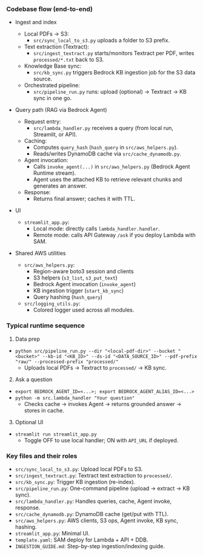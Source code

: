 ### Codebase flow (end-to-end)

- Ingest and index
  - Local PDFs → S3:
    - `src/sync_local_to_s3.py` uploads a folder to S3 prefix.
  - Text extraction (Textract):
    - `src/ingest_textract.py` starts/monitors Textract per PDF, writes `processed/*.txt` back to S3.
  - Knowledge Base sync:
    - `src/kb_sync.py` triggers Bedrock KB ingestion job for the S3 data source.
  - Orchestrated pipeline:
    - `src/pipeline_run.py` runs: upload (optional) → Textract → KB sync in one go.

- Query path (RAG via Bedrock Agent)
  - Request entry:
    - `src/lambda_handler.py` receives a query (from local run, Streamlit, or API).
  - Caching:
    - Computes `query_hash` (`hash_query` in `src/aws_helpers.py`).
    - Reads/writes DynamoDB cache via `src/cache_dynamodb.py`.
  - Agent invocation:
    - Calls `invoke_agent(...)` in `src/aws_helpers.py` (Bedrock Agent Runtime stream).
    - Agent uses the attached KB to retrieve relevant chunks and generates an answer.
  - Response:
    - Returns final answer; caches it with TTL.

- UI
  - `streamlit_app.py`:
    - Local mode: directly calls `lambda_handler.handler`.
    - Remote mode: calls API Gateway `/ask` if you deploy Lambda with SAM.

- Shared AWS utilities
  - `src/aws_helpers.py`:
    - Region-aware boto3 session and clients
    - S3 helpers (`s3_list`, `s3_put_text`)
    - Bedrock Agent invocation (`invoke_agent`)
    - KB ingestion trigger (`start_kb_sync`)
    - Query hashing (`hash_query`)
  - `src/logging_utils.py`:
    - Colored logger used across all modules.

### Typical runtime sequence

1) Data prep
- `python src/pipeline_run.py --dir "<local-pdf-dir>" --bucket "<bucket>" --kb-id "<KB_ID>" --ds-id "<DATA_SOURCE_ID>" --pdf-prefix "raw/" --processed-prefix "processed/"`
  - Uploads local PDFs → Textract to `processed/` → KB sync.

2) Ask a question
- `export BEDROCK_AGENT_ID=<...>; export BEDROCK_AGENT_ALIAS_ID=<...>`
- `python -m src.lambda_handler "Your question"`
  - Checks cache → invokes Agent → returns grounded answer → stores in cache.

3) Optional UI
- `streamlit run streamlit_app.py`
  - Toggle OFF to use local handler; ON with `API_URL` if deployed.

### Key files and their roles

- `src/sync_local_to_s3.py`: Upload local PDFs to S3.
- `src/ingest_textract.py`: Textract text extraction to `processed/`.
- `src/kb_sync.py`: Trigger KB ingestion (re-index).
- `src/pipeline_run.py`: One-command pipeline (upload → extract → KB sync).
- `src/lambda_handler.py`: Handles queries, cache, Agent invoke, response.
- `src/cache_dynamodb.py`: DynamoDB cache (get/put with TTL).
- `src/aws_helpers.py`: AWS clients, S3 ops, Agent invoke, KB sync, hashing.
- `streamlit_app.py`: Minimal UI.
- `template.yaml`: SAM deploy for Lambda + API + DDB.
- `INGESTION_GUIDE.md`: Step-by-step ingestion/indexing guide.